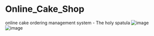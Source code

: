 # Online_Cake_Shop
online cake ordering management system - The holy spatula 
![image](https://github.com/user-attachments/assets/905d644e-ab09-4341-88cf-a52ab8b030f7)
![image](https://github.com/user-attachments/assets/d740edbb-b6dd-4711-9bc1-d825ff78f45e)

